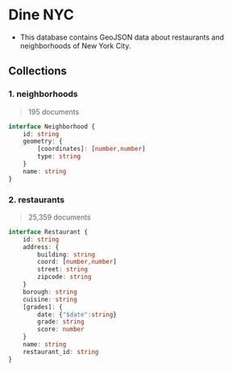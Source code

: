 # Dine NYC
- This database contains GeoJSON data about restaurants and neighborhoods of New York City.


## Collections

### 1. neighborhoods
> 195 documents
```typescript
interface Neighborhood {
    id: string
    geometry: { 
        [coordinates]: [number,number]
        type: string
    }
    name: string
}
```

### 2. restaurants
> 25,359 documents
```typescript
interface Restaurant {
    id: string
    address: {
        building: string
        coord: [number,number]
        street: string
        zipcode: string
    }
    borough: string
    cuisine: string
    [grades]: {
        date: {"$date":string}
        grade: string
        score: number
    }
    name: string
    restaurant_id: string
}
```
